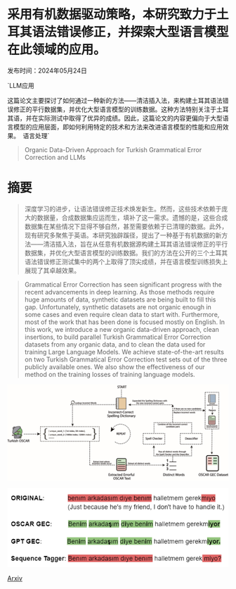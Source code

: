 # 采用有机数据驱动策略，本研究致力于土耳其语法错误修正，并探索大型语言模型在此领域的应用。

发布时间：2024年05月24日

`LLM应用

这篇论文主要探讨了如何通过一种新的方法——清洁插入法，来构建土耳其语法错误修正的平行数据集，并优化大型语言模型的训练数据。这种方法特别关注于土耳其语，并在实际测试中取得了优异的成绩。因此，这篇论文的内容更偏向于大型语言模型的应用层面，即如何利用特定的技术和方法来改进语言模型的性能和应用效果。` `语言处理`

> Organic Data-Driven Approach for Turkish Grammatical Error Correction and LLMs

# 摘要

> 深度学习的进步，让语法错误修正技术焕发新生。然而，这些技术依赖于庞大的数据量，合成数据集应运而生，填补了这一需求。遗憾的是，这些合成数据集在某些情况下显得不够自然，甚至需要依赖于已清理的数据。此外，现有研究多聚焦于英语。本研究独辟蹊径，提出了一种基于有机数据的新方法——清洁插入法，旨在从任意有机数据源构建土耳其语法错误修正的平行数据集，并优化大型语言模型的训练数据。我们的方法在公开的三个土耳其语法错误修正测试集中的两个上取得了顶尖成绩，并在语言模型训练损失上展现了其卓越效果。

> Grammatical Error Correction has seen significant progress with the recent advancements in deep learning. As those methods require huge amounts of data, synthetic datasets are being built to fill this gap. Unfortunately, synthetic datasets are not organic enough in some cases and even require clean data to start with. Furthermore, most of the work that has been done is focused mostly on English. In this work, we introduce a new organic data-driven approach, clean insertions, to build parallel Turkish Grammatical Error Correction datasets from any organic data, and to clean the data used for training Large Language Models. We achieve state-of-the-art results on two Turkish Grammatical Error Correction test sets out of the three publicly available ones. We also show the effectiveness of our method on the training losses of training language models.

![采用有机数据驱动策略，本研究致力于土耳其语法错误修正，并探索大型语言模型在此领域的应用。](../../../paper_images/2405.15320/paper_image_tight.jpg)

![采用有机数据驱动策略，本研究致力于土耳其语法错误修正，并探索大型语言模型在此领域的应用。](../../../paper_images/2405.15320/example_outputs.png)

[Arxiv](https://arxiv.org/abs/2405.15320)